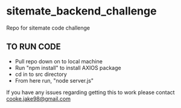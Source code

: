 # sitemate_backend_challenge
Repo for sitemate code challenge

## TO RUN CODE

- Pull repo down on to local machine
- Run "npm install" to install AXIOS package
- cd in to src directory
- From here run, "node server.js"

If you have any issues regarding getting this to work please contact cooke.jake98@gmail.com
